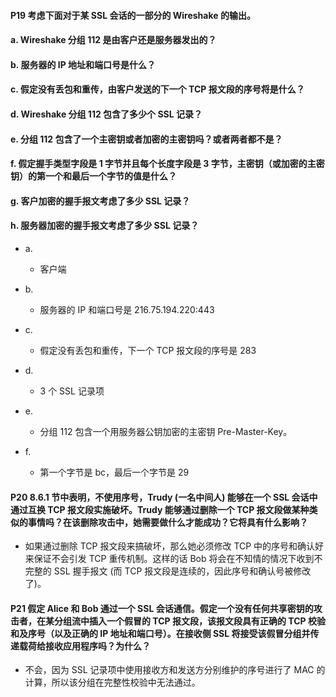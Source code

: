 #### P19 考虑下面对于某 SSL 会话的一部分的 Wireshake 的输出。
#### a. Wireshake 分组 112 是由客户还是服务器发出的？
#### b. 服务器的 IP 地址和端口号是什么？
#### c. 假定没有丢包和重传，由客户发送的下一个 TCP 报文段的序号将是什么？
#### d. Wireshake 分组 112 包含了多少个 SSL 记录？
#### e. 分组 112 包含了一个主密钥或者加密的主密钥吗？或者两者都不是？
#### f. 假定握手类型字段是 1 字节并且每个长度字段是 3 字节，主密钥（或加密的主密钥）的第一个和最后一个字节的值是什么？
#### g. 客户加密的握手报文考虑了多少 SSL 记录？
#### h. 服务器加密的握手报文考虑了多少 SSL 记录？

   * a.
      * 客户端
      
   * b.
      * 服务器的 IP 和端口号是 216.75.194.220:443

   * c.
      * 假定没有丢包和重传，下一个 TCP 报文段的序号是 283
      
   * d.
      * 3 个 SSL 记录项

   * e.
      * 分组 112 包含一个用服务器公钥加密的主密钥 Pre-Master-Key。
      
   * f.
      * 第一个字节是 bc，最后一个字节是 29

#### P20 8.6.1 节中表明，不使用序号，Trudy (一名中间人) 能够在一个 SSL 会话中通过互换 TCP 报文段实施破坏。Trudy 能够通过删除一个 TCP 报文段做某种类似的事情吗？在该删除攻击中，她需要做什么才能成功？它将具有什么影响？

   *  如果通过删除 TCP 报文段来搞破坏，那么她必须修改 TCP 中的序号和确认好来保证不会引发 TCP 重传机制。这样的话 Bob 将会在不知情的情况下收到不完整的 SSL 握手报文 (而 TCP 报文段是连续的，因此序号和确认号被修改了)。

#### P21 假定 Alice 和 Bob 通过一个 SSL 会话通信。假定一个没有任何共享密钥的攻击者，在某分组流中插入一个假冒的 TCP 报文段，该报文段具有正确的 TCP 校验和及序号（以及正确的 IP 地址和端口号）。在接收侧 SSL 将接受该假冒分组并传递载荷给接收应用程序吗？为什么？

   * 不会，因为 SSL 记录项中使用接收方和发送方分别维护的序号进行了 MAC 的计算，所以该分组在完整性校验中无法通过。


      